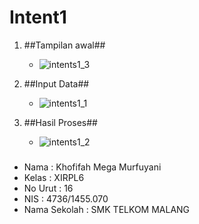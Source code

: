 # Intent1

1. ##Tampilan awal##
   
   * ![intents1_3](https://cloud.githubusercontent.com/assets/22130460/19548507/272bf8d0-96c9-11e6-92b6-35e0aa29e1ac.PNG)
   
2. ##Input Data##
   
   * ![intents1_1](https://cloud.githubusercontent.com/assets/22130460/19548508/278c2bba-96c9-11e6-8dfe-323cbc931694.PNG)
   
3. ##Hasil Proses##
   
   * ![intents1_2](https://cloud.githubusercontent.com/assets/22130460/19548509/27bf15ac-96c9-11e6-94b2-2375743a739a.PNG)
   

###
 * Nama         : Khofifah Mega Murfuyani
 * Kelas        : XIRPL6
 * No Urut      : 16
 * NIS          : 4736/1455.070
 * Nama Sekolah : SMK TELKOM MALANG
